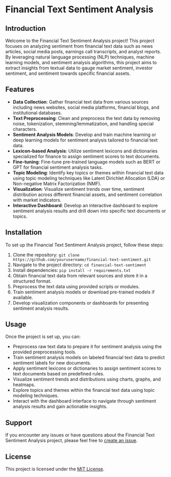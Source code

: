 # Financial Text Sentiment Analysis

## Introduction
Welcome to the Financial Text Sentiment Analysis project! This project focuses on analyzing sentiment from financial text data such as news articles, social media posts, earnings call transcripts, and analyst reports. By leveraging natural language processing (NLP) techniques, machine learning models, and sentiment analysis algorithms, this project aims to extract insights from textual data to gauge market sentiment, investor sentiment, and sentiment towards specific financial assets.

## Features
- **Data Collection**: Gather financial text data from various sources including news websites, social media platforms, financial blogs, and institutional databases.
- **Text Preprocessing**: Clean and preprocess the text data by removing noise, tokenization, stemming/lemmatization, and handling special characters.
- **Sentiment Analysis Models**: Develop and train machine learning or deep learning models for sentiment analysis tailored to financial text data.
- **Lexicon-based Analysis**: Utilize sentiment lexicons and dictionaries specialized for finance to assign sentiment scores to text documents.
- **Fine-tuning**: Fine-tune pre-trained language models such as BERT or GPT for financial sentiment analysis tasks.
- **Topic Modeling**: Identify key topics or themes within financial text data using topic modeling techniques like Latent Dirichlet Allocation (LDA) or Non-negative Matrix Factorization (NMF).
- **Visualization**: Visualize sentiment trends over time, sentiment distribution across different financial assets, and sentiment correlation with market indicators.
- **Interactive Dashboard**: Develop an interactive dashboard to explore sentiment analysis results and drill down into specific text documents or topics.

## Installation
To set up the Financial Text Sentiment Analysis project, follow these steps:
1. Clone the repository: `git clone https://github.com/yourusername/financial-text-sentiment.git`
2. Navigate to the project directory: `cd financial-text-sentiment`
3. Install dependencies: `pip install -r requirements.txt`
4. Obtain financial text data from relevant sources and store it in a structured format.
5. Preprocess the text data using provided scripts or modules.
6. Train sentiment analysis models or download pre-trained models if available.
7. Develop visualization components or dashboards for presenting sentiment analysis results.

## Usage
Once the project is set up, you can:
- Preprocess raw text data to prepare it for sentiment analysis using the provided preprocessing tools.
- Train sentiment analysis models on labeled financial text data to predict sentiment labels for new documents.
- Apply sentiment lexicons or dictionaries to assign sentiment scores to text documents based on predefined rules.
- Visualize sentiment trends and distributions using charts, graphs, and heatmaps.
- Explore topics and themes within the financial text data using topic modeling techniques.
- Interact with the dashboard interface to navigate through sentiment analysis results and gain actionable insights.

## Support
If you encounter any issues or have questions about the Financial Text Sentiment Analysis project, please feel free to [create an issue](https://github.com/yourusername/financial-text-sentiment/issues).

## License
This project is licensed under the [MIT License](LICENSE).
